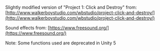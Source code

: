 Slightly modified version of "Project 1: Click and Destroy" from:
[http://www.walkerboystudio.com/wbstudio/project-click-and-destroy/](http://www.walkerboystudio.com/wbstudio/project-click-and-destroy/)

Sound effects from:
[https://www.freesound.org/](https://www.freesound.org/)

Note: Some functions used are deprecated in Unity 5